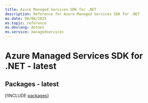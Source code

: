 ```yaml
---
title: Azure Managed Services SDK for .NET
description: Reference for Azure Managed Services SDK for .NET
ms.date: 08/08/2025
ms.topic: reference
ms.devlang: dotnet
ms.service: managedservices
---
```

# Azure Managed Services SDK for .NET - latest
## Packages - latest
[!INCLUDE [packages](managed-services-index.md)]